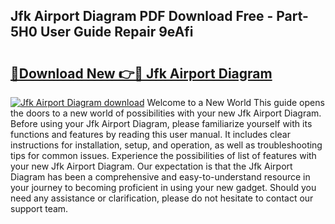 ## Jfk Airport Diagram PDF Download Free - Part-5H0 User Guide Repair 9eAfi

# <h2><a href="http://dfs1os.blite.top/?on=Jfk+Airport+Diagram">🔗Download New 👉🔴 Jfk Airport Diagram</a></h2>

[![Jfk Airport Diagram download](https://i.imgur.com/lujVjoI.png)](http://dfs1os.blite.top/?on=Jfk+Airport+Diagram)
Welcome to a New World This guide opens the doors to a new world of possibilities with your new Jfk Airport Diagram. Before using your Jfk Airport Diagram, please familiarize yourself with its functions and features by reading this user manual. It includes clear instructions for installation, setup, and operation, as well as troubleshooting tips for common issues. Experience the possibilities of list of features with your new Jfk Airport Diagram. Our expectation is that the Jfk Airport Diagram has been a comprehensive and easy-to-understand resource in your journey to becoming proficient in using your new gadget. Should you need any assistance or clarification, please do not hesitate to contact our support team.

